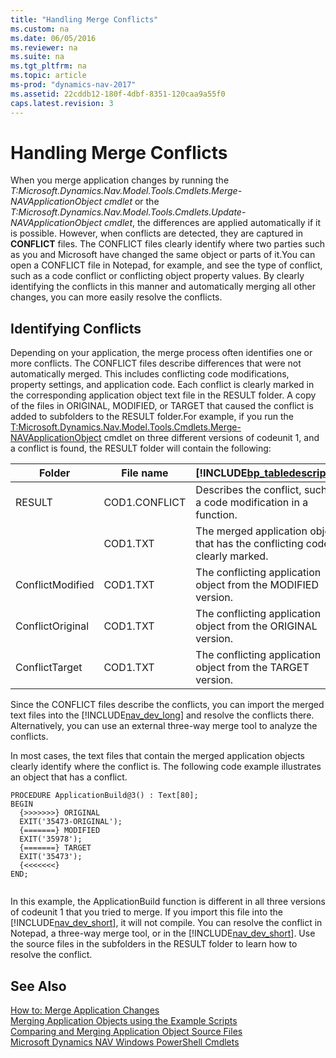 ```yaml
---
title: "Handling Merge Conflicts"
ms.custom: na
ms.date: 06/05/2016
ms.reviewer: na
ms.suite: na
ms.tgt_pltfrm: na
ms.topic: article
ms-prod: "dynamics-nav-2017"
ms.assetid: 22cddb12-180f-4dbf-8351-120caa9a55f0
caps.latest.revision: 3
---
```

# Handling Merge Conflicts
When you merge application changes by running the *T:Microsoft.Dynamics.Nav.Model.Tools.Cmdlets.Merge\-NAVApplicationObject cmdlet* or the *T:Microsoft.Dynamics.Nav.Model.Tools.Cmdlets.Update\-NAVApplicationObject cmdlet*, the differences are applied automatically if it is possible. However, when conflicts are detected, they are captured in **CONFLICT** files. The CONFLICT  files clearly identify where two parties such as you and Microsoft have changed the same object or parts of it.You can open a CONFLICT file in Notepad, for example, and see the type of conflict, such as a code conflict or conflicting object property values. By clearly identifying the conflicts in this manner and automatically merging all other changes, you can more easily resolve the conflicts.  
  
## Identifying Conflicts  
 Depending on your application, the merge process often identifies one or more conflicts. The CONFLICT files describe differences that were not automatically merged. This includes conflicting code modifications, property settings, and application code. Each conflict is clearly marked in the corresponding application object text file in the RESULT folder. A copy of the files in ORIGINAL, MODIFIED, or TARGET that caused the conflict is added to subfolders to the RESULT folder.For example, if you run the [T:Microsoft.Dynamics.Nav.Model.Tools.Cmdlets.Merge\-NAVApplicationObject](assetId:///T:Microsoft.Dynamics.Nav.Model.Tools.Cmdlets.Merge-NAVApplicationObject) cmdlet on three different versions of codeunit 1, and a conflict is found, the RESULT folder will contain the following:  
  
|Folder|File name|[!INCLUDE[bp_tabledescription](includes/bp_tabledescription_md.md)]|  
|------------|---------------|---------------------------------------|  
|RESULT|COD1.CONFLICT|Describes the conflict, such as a code modification in a function.|  
||COD1.TXT|The merged application object that has the conflicting code clearly marked.|  
|ConflictModified|COD1.TXT|The conflicting application object from the MODIFIED version.|  
|ConflictOriginal|COD1.TXT|The conflicting application object from the ORIGINAL version.|  
|ConflictTarget|COD1.TXT|The conflicting application object from the TARGET version.|  
  
 Since the CONFLICT files describe the conflicts, you can import the merged text files into the [!INCLUDE[nav_dev_long](includes/nav_dev_long_md.md)] and resolve the conflicts there. Alternatively, you can use an external three\-way merge tool to analyze the conflicts.  
  
 In most cases, the text files that contain the merged application objects clearly identify where the conflict is. The following code example illustrates an object that has a conflict.  
  
```  
PROCEDURE ApplicationBuild@3() : Text[80];  
BEGIN  
  {>>>>>>>} ORIGINAL  
  EXIT('35473-ORIGINAL');  
  {=======} MODIFIED  
  EXIT('35978');  
  {=======} TARGET  
  EXIT('35473');  
  {<<<<<<<}  
END;  
  
```  
  
 In this example, the ApplicationBuild function is different in all three versions of codeunit 1 that you tried to merge. If you import this file into the [!INCLUDE[nav_dev_short](includes/nav_dev_short_md.md)], it will not compile. You can resolve the conflict in Notepad, a three\-way merge tool, or in the [!INCLUDE[nav_dev_short](includes/nav_dev_short_md.md)]. Use the source files in the subfolders in the RESULT folder to learn how to resolve the conflict.  
  
## See Also  
 [How to: Merge Application Changes](../Topic/How%20to:%20Merge%20Application%20Changes.md)   
 [Merging Application Objects using the Example Scripts](Merging-Application-Objects-using-the-Example-Scripts.md)   
 [Comparing and Merging Application Object Source Files](Comparing-and-Merging-Application-Object-Source-Files.md)   
 [Microsoft Dynamics NAV Windows PowerShell Cmdlets](Microsoft-Dynamics-NAV-Windows-PowerShell-Cmdlets.md)